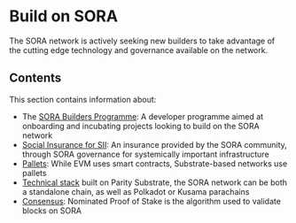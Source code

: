 # Build on SORA

The SORA network is actively seeking new builders to take advantage of the cutting edge technology and governance available on the network.

## Contents

This section contains information about:

- The [SORA Builders Programme](/sora-builders.md): A developer programme aimed at onboarding and incubating projects looking to build on the SORA network
- [Social Insurance for SII](/social-insurance.md): An insurance provided by the SORA community, through SORA governance for systemically important infrastructure
- [Pallets](/pallets.md): While EVM uses smart contracts, Substrate-based networks use pallets
- [Technical stack](/technical-stack.md) built on Parity Substrate, the SORA network can be both a standalone chain, as well as Polkadot or Kusama parachains
- [Consensus](/consensus.md): Nominated Proof of Stake is the algorithm used to validate blocks on SORA
